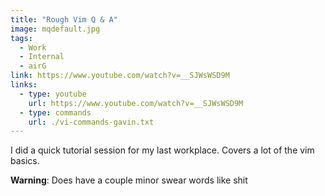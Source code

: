```yaml
---
title: "Rough Vim Q & A"
image: mqdefault.jpg
tags:
  - Work
  - Internal
  - airG
link: https://www.youtube.com/watch?v=__SJWsWSD9M
links:
  - type: youtube
    url: https://www.youtube.com/watch?v=__SJWsWSD9M
  - type: commands
    url: ./vi-commands-gavin.txt
---
```

I did a quick tutorial session for my last workplace. Covers a lot of the vim basics.

**Warning**: Does have a couple minor swear words like shit
